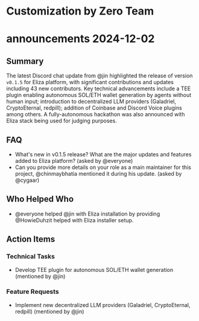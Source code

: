 # Customization by Zero Team

# announcements 2024-12-02

## Summary
The latest Discord chat update from @jin highlighted the release of version `v0.1.5` for Eliza platform, with significant contributions and updates including 43 new contributors. Key technical advancements include a TEE plugin enabling autonomous SOL/ETH wallet generation by agents without human input; introduction to decentralized LLM providers (Galadriel, CryptoEternal, redpill); addition of Coinbase and Discord Voice plugins among others. A fully-autonomous hackathon was also announced with Eliza stack being used for judging purposes.

## FAQ
- What's new in v0.1.5 release? What are the major updates and features added to Eliza platform? (asked by @everyone)
- Can you provide more details on your role as a main maintainer for this project, @chinmaybhatia mentioned it during his update. (asked by @cygaar)

## Who Helped Who
- @everyone helped @jin with Eliza installation by providing @HowieDuhzit helped with Eliza installer setup.

## Action Items

### Technical Tasks
- Develop TEE plugin for autonomous SOL/ETH wallet generation (mentioned by @jin)

### Feature Requests
- Implement new decentralized LLM providers (Galadriel, CryptoEternal, redpill) (mentioned by @jin)
